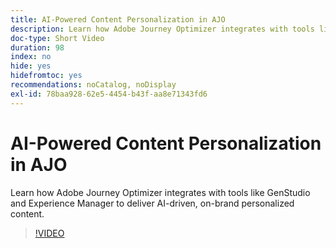```yaml
---
title: AI-Powered Content Personalization in AJO
description: Learn how Adobe Journey Optimizer integrates with tools like GenStudio and Experience Manager to deliver AI-driven, on-brand personalized content.
doc-type: Short Video
duration: 98
index: no
hide: yes
hidefromtoc: yes
recommendations: noCatalog, noDisplay
exl-id: 78baa928-62e5-4454-b43f-aa8e71343fd6
---
```

# AI-Powered Content Personalization in AJO

Learn how Adobe Journey Optimizer integrates with tools like GenStudio and Experience Manager to deliver AI-driven, on-brand personalized content.

<!-- 62_S520_3442520_97_aipowered-content-personalization-in-ajo -->
>[!VIDEO](https://video.tv.adobe.com/v/3458183/?learn=on&enablevpops=true)
